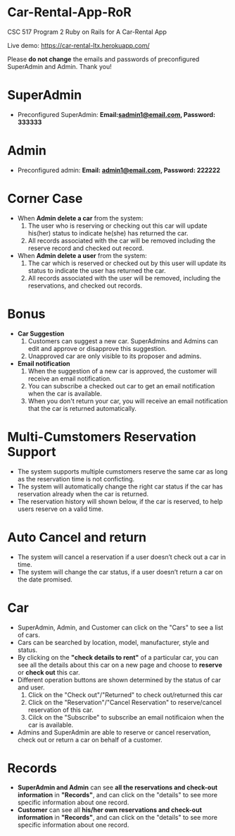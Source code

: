 
# Car-Rental-App-RoR
CSC 517 Program 2 Ruby on Rails for A Car-Rental App

Live demo: https://car-rental-ltx.herokuapp.com/

Please **do not change** the emails and passwords of preconfigured SuperAdmin and Admin. Thank you!
# SuperAdmin
* Preconfigured SuperAdmin: **Email:sadmin1@email.com, Password: 333333**
# Admin
* Preconfigured admin: **Email: admin1@email.com, Password: 222222**
# Corner Case
* When **Admin delete a car** from the system:
  1. The user who is reserving or checking out this car will update his(her) status to indicate he(she) has returned the car.
  2. All records associated with the car will be removed including the reserve record and checked out record.
* When **Admin delete a user** from the system:
  1. The car which is reserved or checked out by this user will update its status to indicate the user has returned the car.
  2. All records associated with the user will be removed, including the reservations, and checked out records.
# Bonus
* **Car Suggestion**
  1. Customers can suggest a new car. SuperAdmins and Admins can edit and approve or disapprove this suggestion.
  2. Unapproved car are only visible to its proposer and admins.
* **Email notification**
  1. When the suggestion of a new car is approved, the customer will receive an email notification.
  2. You can subscribe a checked out car to get an email notification when the car is available.
  3. When you don't return your car, you will receive an email notification that the car is returned automatically.
# Multi-Cumstomers Reservation Support
* The system supports multiple cumstomers reserve the same car as long as the reservation time is not conficting.
* The system will automatically change the right car status if the car has reservation already when the car is returned. 
* The reservation history will shown below, if the car is reserved, to help users reserve on a valid time.
# Auto Cancel and return
* The system will cancel a reservation if a user doesn’t check out a car in time.
* The system will change the car status, if a user doesn’t return a car on the date promised.
# Car
* SuperAdmin, Admin, and Customer can click on the "Cars" to see a list of cars.
* Cars can be searched by location, model, manufacturer, style and status.
* By clicking on the **"check details to rent"** of a particular car, you can see all the details about this car on a new page and choose to **reserve** or **check out** this car.
* Different operation buttons are shown determined by the status of car and user. 
    1. Click on the "Check out"/"Returned" to check out/returned this car
    2. Click on the "Reservation"/"Cancel Reservation" to reserve/cancel reservation of this car.
    3. Cilck on the "Subscribe" to subscribe an email notificaion when the car is available.
* Admins and SuperAdmin are able to reserve or cancel reservation, check out or return a car on behalf of a customer. 
# Records
* **SuperAdmin and Admin** can see **all the reservations and check-out information** in **"Records"**, and can click on the "details" to see more specific information about one record.
* **Customer** can see all **his/her own reservations and check-out information** in **"Records"**, and can click on the "details" to see more specific information about one record.





